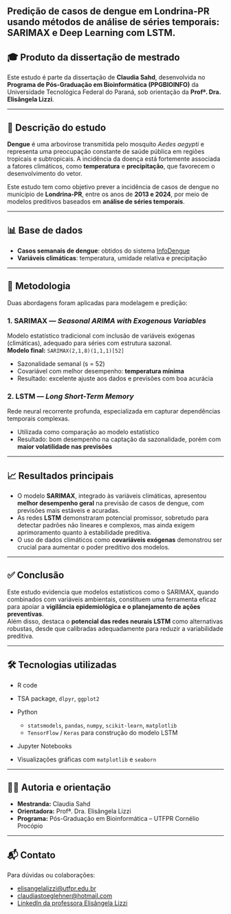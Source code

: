 ## Predição de casos de dengue em Londrina-PR usando métodos de análise de séries temporais: SARIMAX e Deep Learning com LSTM.
## 🎓 Produto da dissertação de mestrado

Este estudo é parte da dissertação de **Claudia Sahd**, desenvolvida no **Programa de Pós-Graduação em Bioinformática (PPGBIOINFO)** da Universidade Tecnológica Federal do Paraná, sob orientação da **Profª. Dra. Elisângela Lizzi**.

---

## 🧾 Descrição do estudo

**Dengue** é uma arbovirose transmitida pelo mosquito *Aedes aegypti* e representa uma preocupação constante de saúde pública em regiões tropicais e subtropicais. A incidência da doença está fortemente associada a fatores climáticos, como **temperatura** e **precipitação**, que favorecem o desenvolvimento do vetor.

Este estudo tem como objetivo prever a incidência de casos de dengue no município de **Londrina-PR**, entre os anos de **2013 e 2024**, por meio de modelos preditivos baseados em **análise de séries temporais**.

---

## 📊 Base de dados

- **Casos semanais de dengue**: obtidos do sistema [InfoDengue](https://info.dengue.mat.br/)
- **Variáveis climáticas**: temperatura, umidade relativa e precipitação

---

## 🧠 Metodologia

Duas abordagens foram aplicadas para modelagem e predição:

### 1. SARIMAX — *Seasonal ARIMA with Exogenous Variables*
Modelo estatístico tradicional com inclusão de variáveis exógenas (climáticas), adequado para séries com estrutura sazonal.  
**Modelo final:** `SARIMAX(2,1,8)(1,1,1)[52]`  
- Sazonalidade semanal (s = 52)
- Covariável com melhor desempenho: **temperatura mínima**
- Resultado: excelente ajuste aos dados e previsões com boa acurácia

### 2. LSTM — *Long Short-Term Memory*
Rede neural recorrente profunda, especializada em capturar dependências temporais complexas.  
- Utilizada como comparação ao modelo estatístico
- Resultado: bom desempenho na captação da sazonalidade, porém com **maior volatilidade nas previsões**

---

## 📈 Resultados principais

- O modelo **SARIMAX**, integrado às variáveis climáticas, apresentou **melhor desempenho geral** na previsão de casos de dengue, com previsões mais estáveis e acuradas.
- As redes **LSTM** demonstraram potencial promissor, sobretudo para detectar padrões não lineares e complexos, mas ainda exigem aprimoramento quanto à estabilidade preditiva.
- O uso de dados climáticos como **covariáveis exógenas** demonstrou ser crucial para aumentar o poder preditivo dos modelos.

---

## ✅ Conclusão

Este estudo evidencia que modelos estatísticos como o SARIMAX, quando combinados com variáveis ambientais, constituem uma ferramenta eficaz para apoiar a **vigilância epidemiológica e o planejamento de ações preventivas**.  
Além disso, destaca o **potencial das redes neurais LSTM** como alternativas robustas, desde que calibradas adequadamente para reduzir a variabilidade preditiva.

---

## 🛠️ Tecnologias utilizadas

- R code
- TSA package, `dlpyr`, `ggplot2`
  

- Python
  - `statsmodels`, `pandas`, `numpy`, `scikit-learn`, `matplotlib`
  - `TensorFlow` / `Keras` para construção do modelo LSTM
- Jupyter Notebooks
- Visualizações gráficas com `matplotlib` e `seaborn`

---

## 👩‍🏫 Autoria e orientação

- **Mestranda:** Claudia Sahd  
- **Orientadora:** Profª. Dra. Elisângela Lizzi  
- **Programa:** Pós-Graduação em Bioinformática – UTFPR Cornélio Procópio  

---

## 📬 Contato

Para dúvidas ou colaborações:
- elisangelalizzi@utfpr.edu.br
- claudiastoeglehner@hotmail.com
- [LinkedIn da professora Elisângela Lizzi](https://www.linkedin.com/in/elisangelalizzi)

